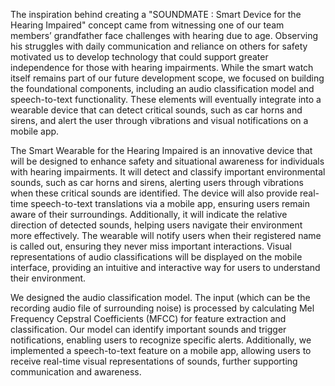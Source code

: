 The inspiration behind creating a "SOUNDMATE : Smart Device for the Hearing Impaired" concept came from witnessing one of our team members’ grandfather face challenges with hearing due to age. Observing his struggles with daily communication and reliance on others for safety motivated us to develop technology that could support greater independence for those with hearing impairments. While the smart watch itself remains part of our future development scope, we focused on building the foundational components, including an audio classification model and speech-to-text functionality. These elements will eventually integrate into a wearable device that can detect critical sounds, such as car horns and sirens, and alert the user through vibrations and visual notifications on a mobile app.

The Smart Wearable for the Hearing Impaired is an innovative device that will be designed to enhance safety and situational awareness for individuals with hearing impairments. It will detect and classify important environmental sounds, such as car horns and sirens, alerting users through vibrations when these critical sounds are identified. The device will also provide real-time speech-to-text translations via a mobile app, ensuring users remain aware of their surroundings. Additionally, it will indicate the relative direction of detected sounds, helping users navigate their environment more effectively. The wearable will notify users when their registered name is called out, ensuring they never miss important interactions. Visual representations of audio classifications will be displayed on the mobile interface, providing an intuitive and interactive way for users to understand their environment.

We designed the audio classification model. The input (which can be the recording audio file of surrounding noise) is processed by calculating Mel Frequency Cepstral Coefficients (MFCC) for feature extraction and classification. Our model can identify important sounds and trigger notifications, enabling users to recognize specific alerts. Additionally, we implemented a speech-to-text feature on a mobile app, allowing users to receive real-time visual representations of sounds, further supporting communication and awareness.
